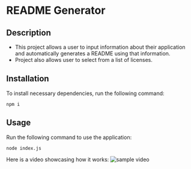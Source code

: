 
  # README Generator
  
  ## Description

  - This project allows a user to input information about their application and automatically generates a README using that information.
  - Project also allows user to select from a list of licenses.

  ## Installation

  To install necessary dependencies, run the following command:
  ```
  npm i
  ```

  ## Usage

  Run the following command to use the application:

  ```
  node index.js
  ```

  Here is a video showcasing how it works:
  ![sample video](./utils/sample.gif)